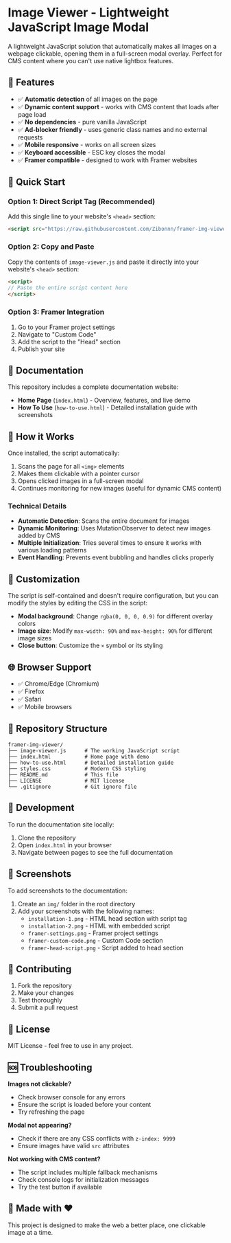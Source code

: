 # Image Viewer - Lightweight JavaScript Image Modal

A lightweight JavaScript solution that automatically makes all images on a webpage clickable, opening them in a full-screen modal overlay. Perfect for CMS content where you can't use native lightbox features.

## 🌟 Features

- ✅ **Automatic detection** of all images on the page
- ✅ **Dynamic content support** - works with CMS content that loads after page load
- ✅ **No dependencies** - pure vanilla JavaScript
- ✅ **Ad-blocker friendly** - uses generic class names and no external requests
- ✅ **Mobile responsive** - works on all screen sizes
- ✅ **Keyboard accessible** - ESC key closes the modal
- ✅ **Framer compatible** - designed to work with Framer websites

## 🚀 Quick Start

### Option 1: Direct Script Tag (Recommended)
Add this single line to your website's `<head>` section:

```html
<script src="https://raw.githubusercontent.com/Zibonnn/framer-img-viewer/main/image-viewer.js"></script>
```

### Option 2: Copy and Paste
Copy the contents of `image-viewer.js` and paste it directly into your website's `<head>` section:

```html
<script>
// Paste the entire script content here
</script>
```

### Option 3: Framer Integration
1. Go to your Framer project settings
2. Navigate to "Custom Code"
3. Add the script to the "Head" section
4. Publish your site

## 📖 Documentation

This repository includes a complete documentation website:

- **Home Page** (`index.html`) - Overview, features, and live demo
- **How To Use** (`how-to-use.html`) - Detailed installation guide with screenshots

## 🎯 How it Works

Once installed, the script automatically:
1. Scans the page for all `<img>` elements
2. Makes them clickable with a pointer cursor
3. Opens clicked images in a full-screen modal
4. Continues monitoring for new images (useful for dynamic CMS content)

### Technical Details

- **Automatic Detection**: Scans the entire document for images
- **Dynamic Monitoring**: Uses MutationObserver to detect new images added by CMS
- **Multiple Initialization**: Tries several times to ensure it works with various loading patterns
- **Event Handling**: Prevents event bubbling and handles clicks properly

## 🎨 Customization

The script is self-contained and doesn't require configuration, but you can modify the styles by editing the CSS in the script:

- **Modal background**: Change `rgba(0, 0, 0, 0.9)` for different overlay colors
- **Image size**: Modify `max-width: 90%` and `max-height: 90%` for different image sizes
- **Close button**: Customize the `×` symbol or its styling

## 🌐 Browser Support

- ✅ Chrome/Edge (Chromium)
- ✅ Firefox
- ✅ Safari
- ✅ Mobile browsers

## 📁 Repository Structure

```
framer-img-viewer/
├── image-viewer.js      # The working JavaScript script
├── index.html           # Home page with demo
├── how-to-use.html      # Detailed installation guide
├── styles.css           # Modern CSS styling
├── README.md            # This file
├── LICENSE              # MIT license
└── .gitignore           # Git ignore file
```

## 🔧 Development

To run the documentation site locally:

1. Clone the repository
2. Open `index.html` in your browser
3. Navigate between pages to see the full documentation

## 📸 Screenshots

To add screenshots to the documentation:

1. Create an `img/` folder in the root directory
2. Add your screenshots with the following names:
   - `installation-1.png` - HTML head section with script tag
   - `installation-2.png` - HTML with embedded script
   - `framer-settings.png` - Framer project settings
   - `framer-custom-code.png` - Custom Code section
   - `framer-head-script.png` - Script added to head section

## 🤝 Contributing

1. Fork the repository
2. Make your changes
3. Test thoroughly
4. Submit a pull request

## 📄 License

MIT License - feel free to use in any project.

## 🆘 Troubleshooting

**Images not clickable?**
- Check browser console for any errors
- Ensure the script is loaded before your content
- Try refreshing the page

**Modal not appearing?**
- Check if there are any CSS conflicts with `z-index: 9999`
- Ensure images have valid `src` attributes

**Not working with CMS content?**
- The script includes multiple fallback mechanisms
- Check console logs for initialization messages
- Try the test button if available

## 🌟 Made with ❤️

This project is designed to make the web a better place, one clickable image at a time. 